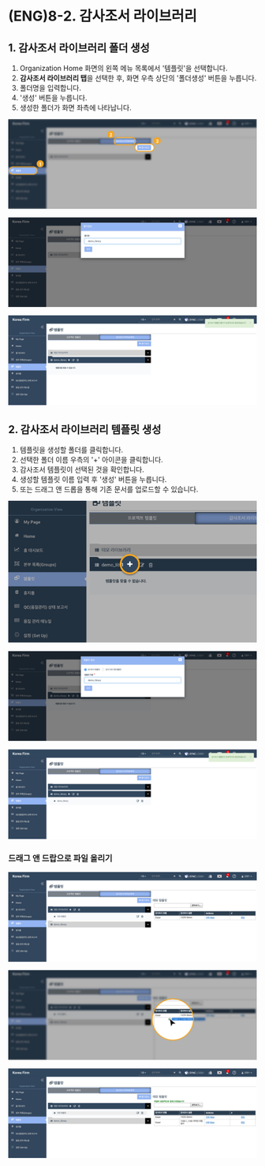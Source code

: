 # \(ENG\)8-2. 감사조서 라이브러리

## 1. 감사조서 라이브러리  폴더 생성

1. Organization Home 화면의 왼쪽 메뉴 목록에서 '템플릿'을 선택합니다. 
2. **감사조서 라이브러리 탭**을 선택한 후,  화면 우측 상단의 '폴더생성' 버튼을 누릅니다.
3. 폴더명을 입력합니다.
4. '생성' 버튼을 누릅니다.
5. 생성한 폴더가 화면 좌측에 나타납니다.  

![](../../../.gitbook/assets/a_7-2_1.jpg)

![](../../../.gitbook/assets/a_7-2_2.jpg)

![](../../../.gitbook/assets/a_7-2_3.jpg)

## 2. 감사조서 라이브러리 템플릿 생성

1. 템플릿을 생성할 폴더를 클릭합니다.
2. 선택한 폴더 이름 우측의 '+' 아이콘을 클릭합니다.
3. 감사조서 템플릿이 선택된 것을 확인합니다.
4. 생성할 템플릿 이름 입력 후 '생성' 버튼을 누릅니다.
5. 또는 드래그 앤 드롭을 통해 기존 문서를 업로드할 수 있습니다.

![](../../../.gitbook/assets/a_7-2_4.jpg)

![](../../../.gitbook/assets/a_7-2_5.jpg)

![&#xAC10;&#xC0AC;&#xC870;&#xC11C; &#xB77C;&#xC774;&#xBE0C;&#xB7EC;&#xB9AC;&#xC5D0;&#xC11C; &#xD558;&#xC704; &#xD30C;&#xC77C;&#xC744; &#xD074;&#xB9AD;&#xD569;&#xB2C8;&#xB2E4;. &#xD654;&#xBA74; &#xC624;&#xB978;&#xCABD;&#xC5D0; &#xC120;&#xD0DD;&#xD55C; &#xD15C;&#xD50C;&#xB9BF; &#xC774;&#xB984;&#xC774; &#xB098;&#xD0C0;&#xB098;&#xC57C; &#xD569;&#xB2C8;&#xB2E4;. ](../../../.gitbook/assets/a_7-2_6.jpg)

### 드래그 앤 드랍으로 파일 올리기

![](../../../.gitbook/assets/a_7-2_7.jpg)

![&#xB04C;&#xC5B4;&#xB2E4; &#xB193;&#xAE30;\(Drag and Drop\) &#xBC29;&#xC2DD;&#xC73C;&#xB85C; &#xD30C;&#xC77C; &#xC62C;&#xB9AC;&#xAE30; ](../../../.gitbook/assets/a_7-2_8-1.jpg)

![&#xD15C;&#xD50C;&#xB9BF; &amp;gt; &#xAC10;&#xC0AC;&#xC870;&#xC11C; &#xB77C;&#xC774;&#xBE0C;&#xB7EC;&#xB9AC;&#xC5D0; &#xD15C;&#xD50C;&#xB9BF; &#xD30C;&#xC77C;&#xC774; &#xC5C5;&#xB85C;&#xB4DC; &#xB41C; &#xC0C1;&#xD0DC; ](../../../.gitbook/assets/a_7-2_9.jpg)

